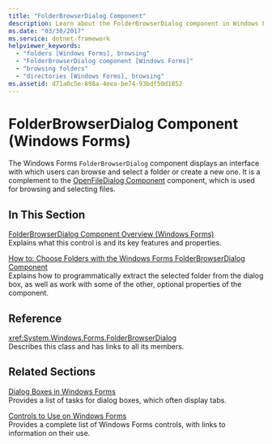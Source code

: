 ```yaml
---
title: "FolderBrowserDialog Component"
description: Learn about the FolderBrowserDialog component in Windows Forms, which displays an interface with which users can browse and select a folder or create a new one.
ms.date: "03/30/2017"
ms.service: dotnet-framework
helpviewer_keywords: 
  - "folders [Windows Forms], browsing"
  - "FolderBrowserDialog component [Windows Forms]"
  - "browsing folders"
  - "directories [Windows Forms], browsing"
ms.assetid: d71a0c5e-898a-4eea-be74-93bdf50d1852
---
```

# FolderBrowserDialog Component (Windows Forms)

The Windows Forms `FolderBrowserDialog` component displays an interface with which users can browse and select a folder or create a new one. It is a complement to the [OpenFileDialog Component](openfiledialog-component-windows-forms.md) component, which is used for browsing and selecting files.  
  
## In This Section  

[FolderBrowserDialog Component Overview (Windows Forms)](folderbrowserdialog-component-overview-windows-forms.md)\
Explains what this control is and its key features and properties.  
  
[How to: Choose Folders with the Windows Forms FolderBrowserDialog Component](how-to-choose-folders-with-the-windows-forms-folderbrowserdialog-component.md)\
Explains how to programmatically extract the selected folder from the dialog box, as well as work with some of the other, optional properties of the component.  
  
## Reference  

<xref:System.Windows.Forms.FolderBrowserDialog>  
Describes this class and has links to all its members.  
  
## Related Sections  

[Dialog Boxes in Windows Forms](../dialog-boxes-in-windows-forms.md)\
Provides a list of tasks for dialog boxes, which often display tabs.  
  
[Controls to Use on Windows Forms](controls-to-use-on-windows-forms.md)\
Provides a complete list of Windows Forms controls, with links to information on their use.
